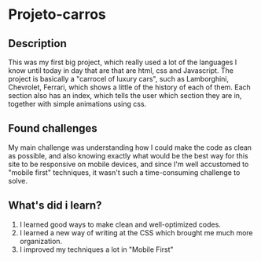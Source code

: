 # Projeto-carros

## Description

 This was my first big project, which really used a lot of the languages I know until today in day that are that are html, css and Javascript. The project is basically a "carrocel of luxury cars", such as Lamborghini, Chevrolet, Ferrari, which shows a little of the history of each of them. Each section also has an index, which tells the user which section they are in, together with simple animations using css.

## Found challenges

 My main challenge was understanding how I could make the code as clean as possible, and also knowing exactly what would be the best way for this site to be responsive on mobile devices, and since I'm well accustomed to "mobile first" techniques, it wasn't such a time-consuming challenge to solve.

## What's did i learn?
  1. I learned good ways to make clean and well-optimized codes.
  2. I learned a new way of writing at the CSS which brought me much more organization.
  3. I improved my techniques a lot in "Mobile First"
